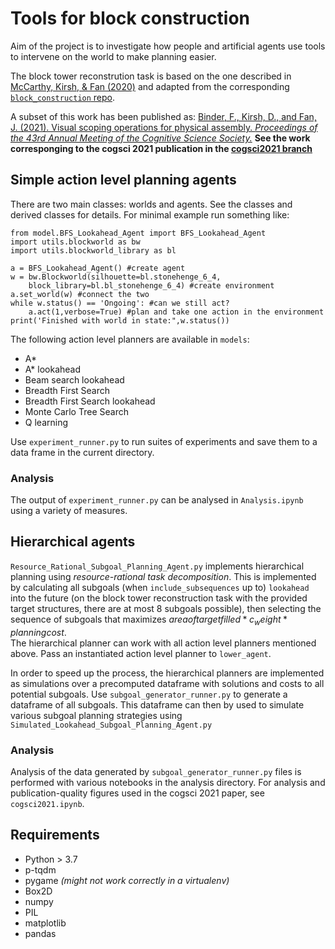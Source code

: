 # Tools for block construction
Aim of the project is to investigate how people and artificial agents use tools to intervene on the world to make planning easier.

The block tower reconstrution task is based on the one described in [McCarthy, Kirsh, & Fan (2020)](https://cogtoolslab.github.io/pdf/mccarthy_cogsci_2020.pdf) and adapted from the corresponding [`block_construction` repo](https://github.com/cogtoolslab/block_construction).

A subset of this work has been published as:
[Binder, F., Kirsh, D., and Fan, J. (2021). Visual scoping operations for physical assembly. _Proceedings of the 43rd Annual Meeting of the Cognitive Science Society._](http://arxiv.org/abs/2106.05654) 
**See the work corresponging to the cogsci 2021 publication in the [cogsci2021 branch](https://github.com/cogtoolslab/tools_block_construction/tree/cogsci2021)**

## Simple action level planning agents

There are two main classes: worlds and agents. See the classes and derived classes for details. For minimal example run something like:

```
from model.BFS_Lookahead_Agent import BFS_Lookahead_Agent
import utils.blockworld as bw
import utils.blockworld_library as bl

a = BFS_Lookahead_Agent() #create agent
w = bw.Blockworld(silhouette=bl.stonehenge_6_4,
	block_library=bl.bl_stonehenge_6_4) #create environment
a.set_world(w) #connect the two
while w.status() == 'Ongoing': #can we still act?
    a.act(1,verbose=True) #plan and take one action in the environment
print('Finished with world in state:",w.status())
```

The following action level planners are available in `models`:
* A\*
* A\* lookahead
* Beam search lookahead
* Breadth First Search
* Breadth First Search lookahead
* Monte Carlo Tree Search
* Q learning

Use `experiment_runner.py` to run suites of experiments and save them to a data frame in the current directory.

### Analysis
The output of `experiment_runner.py` can be analysed in `Analysis.ipynb` using a variety of measures. 

## Hierarchical agents
`Resource_Rational_Subgoal_Planning_Agent.py` implements hierarchical planning using *resource-rational task decomposition*. This is implemented by calculating all subgoals (when `include_subsequences` up to) `lookahead`  into the future (on the block tower reconstruction task with the provided target structures, there are at most 8 subgoals possible), then selecting the sequence of subgoals that maximizes $area of target filled * c_weight * planning cost$.  
The hierarchical planner can work with all action level planners mentioned above. Pass an instantiated action level planner to `lower_agent`.

In order to speed up the process, the hierarchical planners are implemented as simulations over a precomputed dataframe with solutions and costs to all potential subgoals. 
Use `subgoal_generator_runner.py` to generate a dataframe of all subgoals. This dataframe can then by used to simulate various subgoal planning strategies using `Simulated_Lookahead_Subgoal_Planning_Agent.py`


### Analysis
Analysis of the data generated by `subgoal_generator_runner.py` files is performed with various notebooks in the analysis directory. For analysis and publication-quality figures used in the cogsci 2021 paper, see `cogsci2021.ipynb`.

## Requirements
- Python > 3.7
- p-tqdm
- pygame *(might not work correctly in a virtualenv)*
- Box2D
- numpy
- PIL
- matplotlib
- pandas

